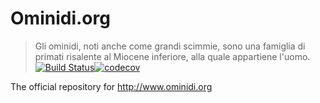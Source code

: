 # Ominidi.org
> Gli ominidi, noti anche come grandi scimmie, sono una famiglia di primati risalente al Miocene inferiore, alla quale appartiene l'uomo.
[![Build Status](https://travis-ci.org/ominidi/ominidi.org.svg?branch=master)](https://travis-ci.org/ominidi/ominidi.org)[![codecov](https://codecov.io/gh/ominidi/ominidi.org/branch/master/graph/badge.svg)](https://codecov.io/gh/ominidi/ominidi.org)

The official repository for http://www.ominidi.org